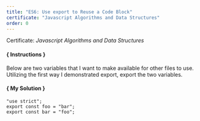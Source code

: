 ```yaml
---
title: "ES6: Use export to Reuse a Code Block"
certificate: "Javascript Algorithms and Data Structures"
order: 0
---
```

Certificate: *Javascript Algorithms and Data Structures*

#### { Instructions }
Below are two variables that I want to make available for other files to use. Utilizing the first way I demonstrated export, export the two variables.

#### { My Solution }
```
"use strict";
export const foo = "bar";
export const bar = "foo";
```
